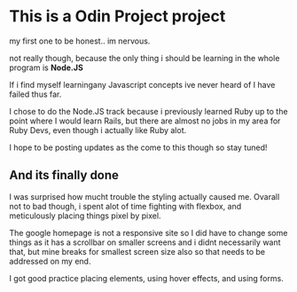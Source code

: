 # This is a Odin Project project

my first one to be honest.. im nervous.

not really though, because the only thing i should be learning in the whole program is **Node.JS**

If i find myself learningany Javascript concepts ive never heard of I have failed thus far.

I chose to do the Node.JS track because i previously learned Ruby up to the point where I would learn Rails, but there are almost no jobs in my area for Ruby Devs, even though i actually like Ruby alot.

I hope to be posting updates as the come to this though so stay tuned!

## And its finally done

I was surprised how mucht trouble the styling actually caused me. Ovarall not to bad though, i spent alot of time fighting with flexbox, and meticulously placing things pixel by pixel.

The google homepage is not a responsive site so I did have to change some things as it has a scrollbar on smaller screens and i didnt necessarily want that, but mine breaks for smallest screen size also so that needs to be addressed on my end.

I got good practice placing elements, using hover effects, and using forms.
